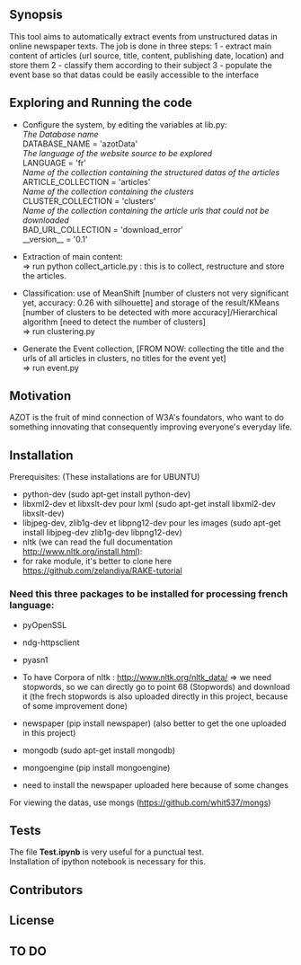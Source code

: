 ## Synopsis

This tool aims to automatically extract events from unstructured datas in online newspaper texts.
The job is done in three steps:
1 - extract main content of articles (url source, title, content, publishing date, location) and store them
2 - classify them according to their subject
3 - populate the event base so that datas could be easily accessible to the interface

## Exploring and Running the code

- Configure the system, by editing the variables at lib.py:
        <br/>_The Database name_
        <br/>DATABASE_NAME = 'azotData'
        <br/>_The language of the website source to be explored_
        <br/>LANGUAGE = 'fr'
        <br/>_Name of the collection containing the structured datas of the articles_
        <br/>ARTICLE_COLLECTION = 'articles'
        <br/>_Name of the collection containing the clusters_
        <br/>CLUSTER_COLLECTION = 'clusters'
        <br/>_Name of the collection containing the article urls that could not be downloaded_
        <br/>BAD\_URL\_COLLECTION = 'download_error'
        <br/>\_\_version\_\_ = '0.1'

- Extraction of main content:
        <br/> => run python collect\_article.py <source URL> : this is to collect, restructure and store the articles.
- Classification: use of MeanShift [number of clusters not very significant yet, accuracy: 0.26 with silhouette] and storage of the result/KMeans [number of clusters to be detected with more accuracy]/Hierarchical algorithm [need to detect the number of clusters]
        <br/> => run clustering.py
- Generate the Event collection, [FROM NOW: collecting the title and the urls of all articles in clusters, no titles for the event yet]
        <br/> => run event.py

## Motivation

AZOT is the fruit of mind connection of W3A's foundators, who want to do something innovating that consequently improving everyone's everyday life.

## Installation
Prerequisites: (These installations are for UBUNTU)
- python-dev (sudo apt-get install python-dev)
- libxml2-dev et libxslt-dev pour lxml (sudo apt-get install libxml2-dev libxslt-dev)
- libjpeg-dev, zlib1g-dev et libpng12-dev pour les images (sudo apt-get install libjpeg-dev zlib1g-dev libpng12-dev)
- nltk (we can read the full documentation http://www.nltk.org/install.html):
- for rake module, it's better to clone here https://github.com/zelandiya/RAKE-tutorial

### Need this three packages to be installed for processing french language:

-  pyOpenSSL
-  ndg-httpsclient
-  pyasn1

- To have Corpora of nltk : http://www.nltk.org/nltk_data/
    => we need stopwords, so we can directly go to point 68 (Stopwords) and download it (the frech stopwords is also uploaded directly in this project, because of some improvement done)
- newspaper (pip install newspaper) (also better to get the one uploaded in this project)
- mongodb (sudo apt-get install mongodb)
- mongoengine (pip install mongoengine)
- need to install the newspaper uploaded here because of some changes

For viewing the datas, use mongs
(https://github.com/whit537/mongs)  

## Tests
The file __Test.ipynb__ is very useful for a punctual test.
<br/> Installation of ipython notebook is necessary for this.
## Contributors

## License

## TO DO

